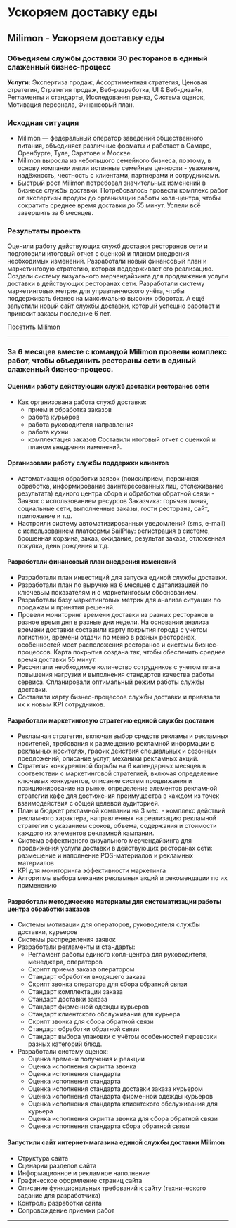 # Ускоряем доставку еды

## Milimon - Ускоряем доставку еды

### Объедияем службы доставки 30 ресторанов в единый слаженный бизнес-процесс

**Услуги:** Экспертиза продаж, Ассортиментная стратегия, Ценовая стратегия, Стратегия продаж, Веб-разработка, UI & Веб-дизайн, Регламенты и стандарты, Исследования рынка, Система оценок, Мотивация персонала, Финансовый план.

### Исходная ситуация

* Milimon — федеральный оператор заведений общественного питания, объединяет различные форматы и работает в Самаре, Оренбурге, Туле, Саратове и Москве.
* Milimon выросла из небольшого семейного бизнеса, поэтому, в основу компании легли истинные семейные ценности - уважение, надёжность, честность с клиентами, партнерами и сотрудниками.
* Быстрый рост Milimon потребовал значительных изменений в бизнесе службы доставки. Потребовалось провести комплекс работ от экспертизы продаж до организации работы колл-центра, чтобы сократить среднее время доставки до 55 минут. Успели всё завершить за 6 месяцев.

### Результаты проекта

Оценили работу действующих служб доставки ресторанов сети и подготовили итоговый отчет с оценкой и планом внедрения необходимых изменений. Разработали новый финансовый план и маркетинговую стратегию, которая поддерживает его реализацию. Создали систему визуального мерчендайзинга для продвижения услуги доставки в действующих ресторанах сети. Разработали систему маркетинговых метрик для управленческого учёта, чтобы поддерживать бизнес на максимально высоких оборотах. А ещё запустили новый [сайт службы доставки](https://milimon.ru/), который успешно работает и приносит заказы последние 6 лет.

Посетить [Milimon](https://milimon.ru/)

***

### За 6 месяцев вместе с командой Milimon провели комплекс работ, чтобы объединить рестораны сети в единый слаженный бизнес-процесс.

#### Оценили работу действующих служб доставки ресторанов сети

* Как организована работа служб доставки:
  * прием и обработка заказов
  * работа курьеров
  * работа руководителя направления
  * работа кухни
  * комплектация заказов Составили итоговый отчет с оценкой и планом внедрения изменений.

#### Организовали работу службы поддержки клиентов

* Автоматизация обработки заявок (поиск/прием, первичная обработка, информирование заинтересованных лиц, отслеживание результата) единого центра сбора и обработки обратной связи - Заявок с использованием ресурсов Заказчика: горячая линия, социальные сети, выполненные заказы, гости ресторана, сайт, приложение и т.д.
* Настроили систему автоматизированных уведомлений (sms, e-mail) с использованием платформы SailPlay: регистрация в системе, брошенная корзина, заказ, ожидание, результат заказа, отложенная покупка, день рождения и т.д.

#### Разработали финансовый план внедрения изменений

* Разработали план инвестиций для запуска единой службы доставки.
* Разработали план по выручке на 6 месяцев с детализацией по ключевым показателям и с маркетинговым обоснованием.
* Разработали базу маркетинговых метрик для анализа ситуации по продажам и принятия решений.
* Провели мониторинг времени доставки из разных ресторанов в разное время дня в разные дни недели. На основании анализа времени доставки составили карту покрытия города с учетом логистики, времени отдачи по меню в разных ресторанах, особенностей мест расположения ресторанов и системы бизнес-процессов. Карта покрытия создана так, чтобы обеспечить среднее время доставки 55 минут.
* Рассчитали необходимое количество сотрудников с учетом плана повышения нагрузки и выполнения стандартов качества работы сервиса. Спланировали оптимальный режим работы службы доставки.
* Составили карту бизнес-процессов службы доставки и привязали их к новым KPI сотрудников.

#### Разработали маркетинговую стратегию единой службы доставки

* Рекламная стратегия, включая выбор средств рекламы и рекламных носителей, требования к размещению рекламной информации в рекламных носителях, график действия специальных и сезонных предложений, описание услуг, механики рекламных акций.
* Стратегия конкурентной борьбы на 6 календарных месяцев в соответствии с маркетинговой стратегией, включая определение ключевых конкурентов, описание систем продвижения и позиционирование на рынке, определение элементов рекламной стратегии кафе для достижения преимущества в каждом из точек взаимодействия с общей целевой аудиторией.
* План и бюджет рекламной компании на 3 мес. - комплекс действий рекламного характера, направленных на реализацию рекламной стратегии с указанием сроков, объема, содержания и стоимости каждого их элементов рекламной кампании.
* Система эффективного визуального мерчендайзинга для продвижения услуги доставки в действующих ресторанах сети: размещение и наполнение POS-материалов и рекламных материалов
* KPI для мониторинга эффективности маркетинга
* Алгоритмы выбора механик рекламных акций и рекомендации по их применению

#### Разработали методические материалы для систематизации работы центра обработки заказов

* Системы мотивации для операторов, руководителя службы доставки, курьеров
* Системы распределения заявок
* Разработали регламенты и стандарты:
  * Регламент работы единого колл-центра для руководителя, менеджера, операторов
  * Скрипт приема заказа оператором
  * Стандарт обработки входящего заказа
  * Скрипт звонка оператора для сбора обратной связи
  * Стандарт комплектации заказа
  * Стандарт доставки заказа
  * Стандарт фирменной одежды курьеров
  * Стандарт клиентского обслуживания для курьера
  * Скрипт звонка для сбора обратной связи
  * Стандарт обработки обратной связи
  * Стандарт выбора упаковки с учётом особенностей перевозки разных категорий блюд.
* Разработали систему оценок:
  * Оценка времени получения и реакции
  * Оценка исполнения скрипта звонка
  * Оценка исполнения стандарта
  * Оценка исполнения стандарта
  * Оценка исполнения стандарта доставки заказа курьером
  * Оценка исполнения стандарта фирменной одежды курьеров
  * Оценка исполнения стандарта клиентского обслуживания для курьера
  * Оценка исполнения скрипта звонка для сбора обратной связи
  * Оценка исполнения стандарта сбора обратной связи

#### Запустили сайт интернет-магазина единой службы доставки Milimon

* Структура сайта
* Сценарии разделов сайта
* Информационное и рекламное наполнение
* Графическое оформление страниц сайта
* Описание функциональных требований к сайту (технического задание для разработчика)
* Контроль разработки сайта
* Сопровождение приемки работ

***